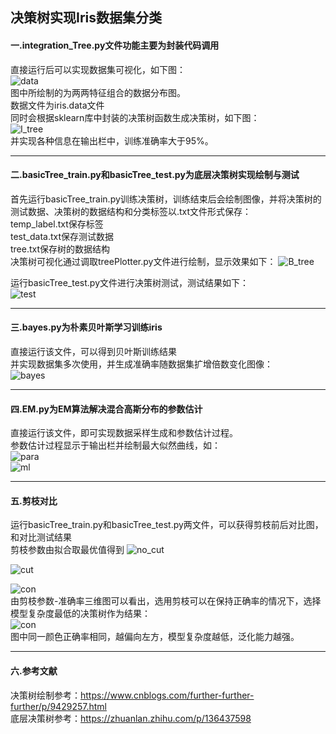 ## 决策树实现Iris数据集分类

#### 一.integration_Tree.py文件功能主要为封装代码调用  
  
直接运行后可以实现数据集可视化，如下图：  
![data](figure/data.png)  
图中所绘制的为两两特征组合的数据分布图。  
数据文件为iris.data文件  
同时会根据sklearn库中封装的决策树函数生成决策树，如下图：  
![I_tree](figure/integration_tree.png)  
并实现各种信息在输出栏中，训练准确率大于95%。
***
#### 二.basicTree_train.py和basicTree_test.py为底层决策树实现绘制与测试  
首先运行basicTree_train.py训练决策树，训练结束后会绘制图像，并将决策树的测试数据、决策树的数据结构和分类标签以.txt文件形式保存：  
temp_label.txt保存标签  
test_data.txt保存测试数据  
tree.txt保存树的数据结构   
决策树可视化通过调取treePlotter.py文件进行绘制，显示效果如下：
![B_tree](figure/basic_tree.png)  
  
运行basicTree_test.py文件进行决策树测试，测试结果如下：  
![test](figure/test.png)  
***
#### 三.bayes.py为朴素贝叶斯学习训练iris
直接运行该文件，可以得到贝叶斯训练结果  
并实现数据集多次使用，并生成准确率随数据集扩增倍数变化图像：  
![bayes](figure/bayes_datasize_acc.png) 

***
#### 四.EM.py为EM算法解决混合高斯分布的参数估计
直接运行该文件，即可实现数据采样生成和参数估计过程。  
参数估计过程显示于输出栏并绘制最大似然曲线，如：  
![para](figure/EM_parameters.png)  
![ml](figure/maximum_likelihood.png)
***
#### 五.剪枝对比  
运行basicTree_train.py和basicTree_test.py两文件，可以获得剪枝前后对比图，和对比测试结果  
剪枝参数由拟合取最优值得到
![no_cut](figure/before%20pruning.png)  
  
![cut](figure/after_pruning.png)  

![con](figure/prune_contract_tree.png)  
由剪枝参数-准确率三维图可以看出，选用剪枝可以在保持正确率的情况下，选择模型复杂度最低的决策树作为结果：  
![con](figure/learn_point.png)  
图中同一颜色正确率相同，越偏向左方，模型复杂度越低，泛化能力越强。

***
#### 六.参考文献
决策树绘制参考：https://www.cnblogs.com/further-further-further/p/9429257.html  
底层决策树参考：https://zhuanlan.zhihu.com/p/136437598






